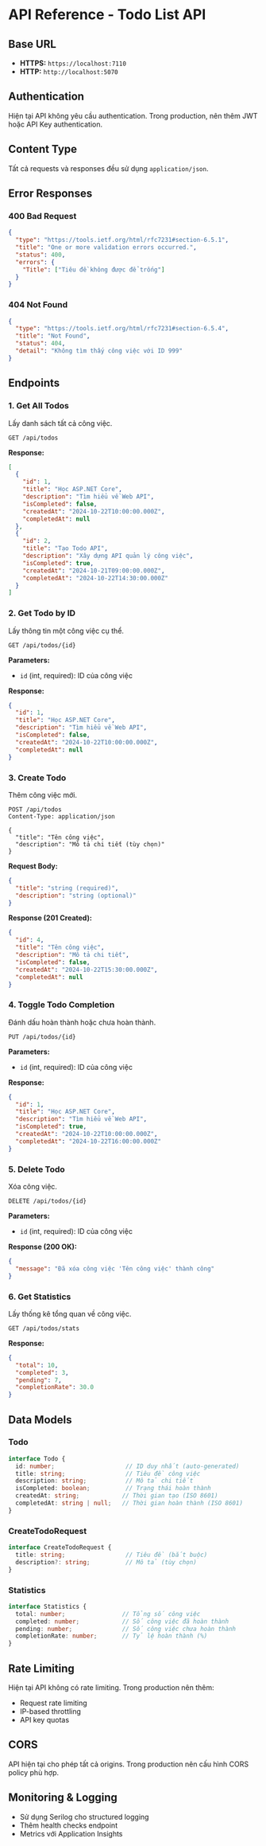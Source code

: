# API Reference - Todo List API

## Base URL
- **HTTPS:** `https://localhost:7110`
- **HTTP:** `http://localhost:5070`

## Authentication
Hiện tại API không yêu cầu authentication. Trong production, nên thêm JWT hoặc API Key authentication.

## Content Type
Tất cả requests và responses đều sử dụng `application/json`.

## Error Responses

### 400 Bad Request
```json
{
  "type": "https://tools.ietf.org/html/rfc7231#section-6.5.1",
  "title": "One or more validation errors occurred.",
  "status": 400,
  "errors": {
    "Title": ["Tiêu đề không được để trống"]
  }
}
```

### 404 Not Found
```json
{
  "type": "https://tools.ietf.org/html/rfc7231#section-6.5.4",
  "title": "Not Found",
  "status": 404,
  "detail": "Không tìm thấy công việc với ID 999"
}
```

## Endpoints

### 1. Get All Todos
Lấy danh sách tất cả công việc.

```http
GET /api/todos
```

**Response:**
```json
[
  {
    "id": 1,
    "title": "Học ASP.NET Core",
    "description": "Tìm hiểu về Web API",
    "isCompleted": false,
    "createdAt": "2024-10-22T10:00:00.000Z",
    "completedAt": null
  },
  {
    "id": 2,
    "title": "Tạo Todo API",
    "description": "Xây dựng API quản lý công việc",
    "isCompleted": true,
    "createdAt": "2024-10-21T09:00:00.000Z",
    "completedAt": "2024-10-22T14:30:00.000Z"
  }
]
```

### 2. Get Todo by ID
Lấy thông tin một công việc cụ thể.

```http
GET /api/todos/{id}
```

**Parameters:**
- `id` (int, required): ID của công việc

**Response:**
```json
{
  "id": 1,
  "title": "Học ASP.NET Core",
  "description": "Tìm hiểu về Web API",
  "isCompleted": false,
  "createdAt": "2024-10-22T10:00:00.000Z",
  "completedAt": null
}
```

### 3. Create Todo
Thêm công việc mới.

```http
POST /api/todos
Content-Type: application/json

{
  "title": "Tên công việc",
  "description": "Mô tả chi tiết (tùy chọn)"
}
```

**Request Body:**
```json
{
  "title": "string (required)",
  "description": "string (optional)"
}
```

**Response (201 Created):**
```json
{
  "id": 4,
  "title": "Tên công việc",
  "description": "Mô tả chi tiết",
  "isCompleted": false,
  "createdAt": "2024-10-22T15:30:00.000Z",
  "completedAt": null
}
```

### 4. Toggle Todo Completion
Đánh dấu hoàn thành hoặc chưa hoàn thành.

```http
PUT /api/todos/{id}
```

**Parameters:**
- `id` (int, required): ID của công việc

**Response:**
```json
{
  "id": 1,
  "title": "Học ASP.NET Core",
  "description": "Tìm hiểu về Web API",
  "isCompleted": true,
  "createdAt": "2024-10-22T10:00:00.000Z",
  "completedAt": "2024-10-22T16:00:00.000Z"
}
```

### 5. Delete Todo
Xóa công việc.

```http
DELETE /api/todos/{id}
```

**Parameters:**
- `id` (int, required): ID của công việc

**Response (200 OK):**
```json
{
  "message": "Đã xóa công việc 'Tên công việc' thành công"
}
```

### 6. Get Statistics
Lấy thống kê tổng quan về công việc.

```http
GET /api/todos/stats
```

**Response:**
```json
{
  "total": 10,
  "completed": 3,
  "pending": 7,
  "completionRate": 30.0
}
```

## Data Models

### Todo
```typescript
interface Todo {
  id: number;                    // ID duy nhất (auto-generated)
  title: string;                 // Tiêu đề công việc
  description: string;           // Mô tả chi tiết
  isCompleted: boolean;          // Trạng thái hoàn thành
  createdAt: string;            // Thời gian tạo (ISO 8601)
  completedAt: string | null;   // Thời gian hoàn thành (ISO 8601)
}
```

### CreateTodoRequest
```typescript
interface CreateTodoRequest {
  title: string;                 // Tiêu đề (bắt buộc)
  description?: string;          // Mô tả (tùy chọn)
}
```

### Statistics
```typescript
interface Statistics {
  total: number;                // Tổng số công việc
  completed: number;            // Số công việc đã hoàn thành
  pending: number;              // Số công việc chưa hoàn thành
  completionRate: number;       // Tỷ lệ hoàn thành (%)
}
```

## Rate Limiting
Hiện tại API không có rate limiting. Trong production nên thêm:
- Request rate limiting
- IP-based throttling
- API key quotas

## CORS
API hiện tại cho phép tất cả origins. Trong production nên cấu hình CORS policy phù hợp.

## Monitoring & Logging
- Sử dụng Serilog cho structured logging
- Thêm health checks endpoint
- Metrics với Application Insights
